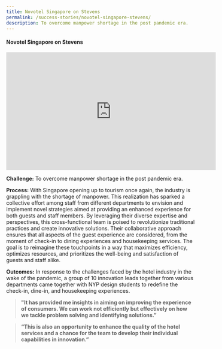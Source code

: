 ```yaml
---
title: Novotel Singapore on Stevens
permalink: /success-stories/novotel-singapore-stevens/
description: To overcome manpower shortage in the post pandemic era.
---
```

#### **Novotel Singapore on Stevens**

<iframe allowfullscreen="" allow="accelerometer; autoplay; clipboard-write; encrypted-media; gyroscope; picture-in-picture; web-share" frameborder="0" title="YouTube video player" src="https://www.youtube.com/embed/wDYRytU9oYY" height="315" width="560"></iframe>

**Challenge:** To overcome manpower shortage in the post pandemic era. 

**Process:** With Singapore opening up to tourism once again, the industry is grappling with the shortage of manpower. This realization has sparked a collective effort among staff from different departments to envision and implement novel strategies aimed at providing an enhanced experience for both guests and staff members. By leveraging their diverse expertise and perspectives, this cross-functional team is poised to revolutionize traditional practices and create innovative solutions. Their collaborative approach ensures that all aspects of the guest experience are considered, from the moment of check-in to dining experiences and housekeeping services. The goal is to reimagine these touchpoints in a way that maximizes efficiency, optimizes resources, and prioritizes the well-being and satisfaction of guests and staff alike. 

**Outcomes:** In response to the challenges faced by the hotel industry in the wake of the pandemic, a group of 10 innovation leads together from various departments came together with NYP design students to redefine the check-in, dine-in, and housekeeping experiences.



<blockquote><b>"It has provided me insights in aiming on improving the experience of consumers. We can work not efficiently but effectively on how we tackle problem solving and identifying solutions.”</b></blockquote> 

<blockquote><b>“This is also an opportunity to enhance the quality of the hotel services and a chance for the team to develop their individual capabilities in innovation.”</b></blockquote>
